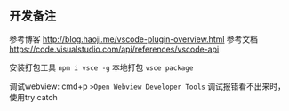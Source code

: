 ## 开发备注
参考博客 http://blog.haoji.me/vscode-plugin-overview.html
参考文档 https://code.visualstudio.com/api/references/vscode-api

安装打包工具 `npm i vsce -g`
本地打包 `vsce package`

调试webview: cmd+p `>Open Webview Developer Tools`
调试报错看不出来时，使用try catch